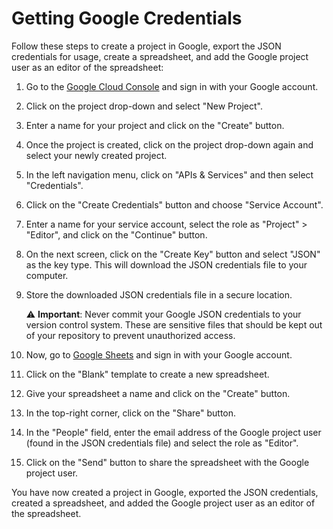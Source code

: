 # Getting Google Credentials

Follow these steps to create a project in Google, export the JSON credentials for usage, create a spreadsheet, and add the Google project user as an editor of the spreadsheet:

1. Go to the [Google Cloud Console](https://console.cloud.google.com/) and sign in with your Google account.
2. Click on the project drop-down and select "New Project".
3. Enter a name for your project and click on the "Create" button.
4. Once the project is created, click on the project drop-down again and select your newly created project.
5. In the left navigation menu, click on "APIs & Services" and then select "Credentials".
6. Click on the "Create Credentials" button and choose "Service Account".
7. Enter a name for your service account, select the role as "Project" > "Editor", and click on the "Continue" button.
8. On the next screen, click on the "Create Key" button and select "JSON" as the key type. This will download the JSON credentials file to your computer.
9. Store the downloaded JSON credentials file in a secure location.

    :warning: **Important**: Never commit your Google JSON credentials to your version control system. These are sensitive files that should be kept out of your repository to prevent unauthorized access.

10. Now, go to [Google Sheets](https://sheets.google.com/) and sign in with your Google account.
11. Click on the "Blank" template to create a new spreadsheet.
12. Give your spreadsheet a name and click on the "Create" button.
13. In the top-right corner, click on the "Share" button.
14. In the "People" field, enter the email address of the Google project user (found in the JSON credentials file) and select the role as "Editor".
15. Click on the "Send" button to share the spreadsheet with the Google project user.

You have now created a project in Google, exported the JSON credentials, created a spreadsheet, and added the Google project user as an editor of the spreadsheet.